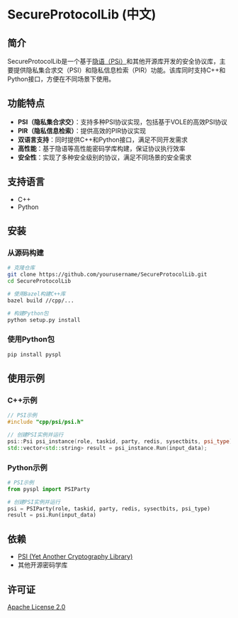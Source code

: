 # SecureProtocolLib (中文)

## 简介

SecureProtocolLib是一个基于[隐语（PSi）](https://github.com/secretflow/psi)和其他开源库开发的安全协议库，主要提供隐私集合求交（PSI）和隐私信息检索（PIR）功能。该库同时支持C++和Python接口，方便在不同场景下使用。

## 功能特点

- **PSI（隐私集合求交）**：支持多种PSI协议实现，包括基于VOLE的高效PSI协议
- **PIR（隐私信息检索）**：提供高效的PIR协议实现
- **双语言支持**：同时提供C++和Python接口，满足不同开发需求
- **高性能**：基于隐语等高性能密码学库构建，保证协议执行效率
- **安全性**：实现了多种安全级别的协议，满足不同场景的安全需求

## 支持语言

- C++
- Python

## 安装

### 从源码构建

```bash
# 克隆仓库
git clone https://github.com/yourusername/SecureProtocolLib.git
cd SecureProtocolLib

# 使用Bazel构建C++库
bazel build //cpp/...

# 构建Python包
python setup.py install
```

### 使用Python包

```bash
pip install pyspl
```

## 使用示例

### C++示例

```cpp
// PSI示例
#include "cpp/psi/psi.h"

// 创建PSI实例并运行
psi::Psi psi_instance(role, taskid, party, redis, sysectbits, psi_type);
std::vector<std::string> result = psi_instance.Run(input_data);
```

### Python示例

```python
# PSI示例
from pyspl import PSIParty

# 创建PSI实例并运行
psi = PSIParty(role, taskid, party, redis, sysectbits, psi_type)
result = psi.Run(input_data)
```

## 依赖

- [PSI (Yet Another Cryptography Library)](https://github.com/secretflow/psi)
- 其他开源密码学库

## 许可证

[Apache License 2.0](LICENSE)